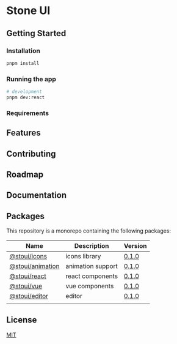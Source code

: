 # Stone UI

## Getting Started

### Installation

```bash
pnpm install
```

### Running the app

```bash
# development
pnpm dev:react
```

### Requirements

## Features

## Contributing

## Roadmap

## Documentation

## Packages

This repository is a monorepo containing the following packages:

| Name                                             | Description       | Version   |
|--------------------------------------------------|-------------------|-----------|
| [@stoui/icons](packages/icons/README.md)         | icons library     | [0.1.0]() |
| [@stoui/animation](packages/animation/README.md) | animation support | [0.1.0]() |
| [@stoui/react](packages/react/README.md)         | react components  | [0.1.0]() |
| [@stoui/vue](packages/vue/README.md)             | vue components    | [0.1.0]() |
| [@stoui/editor](packages/editor/README.md)       | editor            | [0.1.0]() |
|                                                  |                   |           |

## License

[MIT](LICENSE)
